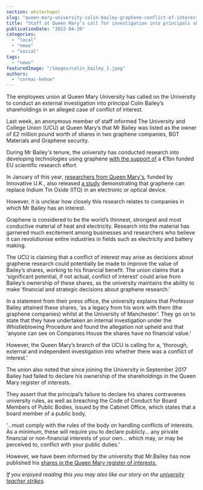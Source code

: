 ```yaml
---
section: whitechapel
slug: "queen-mary-university-colin-bailey-graphene-conflict-of-interest"
title: "Staff at Queen Mary’s call for investigation into principals shareholdings."
publicationDate: "2022-04-20"
categories: 
  - "local"
  - "news"
  - "social"
tags: 
  - "news"
featuredImage: "/images/colin_bailey_1.jpeg"
authors: 
  - "cormac-kehoe"
---
```


The employees union at Queen Mary University has called on the University to conduct an external investigation into principal Colin Bailey’s shareholdings in an alleged case of conflict of interest.

Last week, an anonymous member of staff informed The University and College Union (UCU) at Queen Mary’s that Mr Bailey was listed as the owner of £2 million pound worth of shares in two graphene companies, BGT Materials and Graphene security.

During Mr Bailey's tenure, the university has conducted research into developing technologies using graphene [with the support of](https://www.sems.qmul.ac.uk/research/studentships/364/graphene-based-transparent-electrodes-for-tuneable-optical-devices) a €1bn funded EU scientific research effort.

In January of this year, [researchers from Queen Mary's](https://www.graphene-info.com/paragraf-and-queen-mary-university-awarded-500000-explore-use-graphene-replace), funded by Innovative U.K., also released [a study](https://onlinelibrary.wiley.com/doi/10.1002/adom.202101675) demonstrating that graphene can replace Indium Tin Oxide (ITO) in an electronic or optical device.

However, it is unclear how closely this research relates to companies in which Mr Bailey has an interest. 

Graphene is considered to be the world’s thinnest, strongest and most conductive material of heat and electricity. Research into the material has garnered much excitement among businesses and researchers who believe it can revolutionise entire industries in fields such as electricity and battery making. 

The UCU is claiming that a conflict of interest may arise as decisions about graphene research could potentially be made to improve the value of Bailey’s shares, working to his financial benefit. The union claims that a ‘significant potential, if not actual, conflict of interest’ could arise from Bailey’s ownership of these shares, as the university maintains the ability to make ‘financial and strategic decisions about graphene research.’

In a statement from their press office, the university explains that Professor Bailey attained these shares, ‘as a legacy from his work with them (the graphene companies) whilst at the University of Manchester’. They go on to state that they have undertaken an internal investigation under the Whistleblowing Procedure and found the allegation not upheld and that 'anyone can see on Companies House the shares have no financial value.'

However, the Queen Mary’s branch of the UCU is calling for a, ‘thorough, external and independent investigation into whether there was a conflict of interest.’

The union also noted that since joining the University in September 2017 Bailey had failed to declare his ownership of the shareholdings in the Queen Mary register of interests.

They assert that the principal’s failure to declare his shares contravenes university rules, as well as breaching the Code of Conduct for Board Members of Public Bodies, issued by the Cabinet Office, which states that a board member of a public body,

‘…must comply with the rules of the body on handling conflicts of interests. As a minimum, these will require you to declare publicly… any private financial or non-financial interests of your own… which may, or may be perceived to, conflict with your public duties.’

However, we have been informed by the university that Mr.Bailey has now published his [shares in the Queen Mary register of interests.](https://arcs.qmul.ac.uk/media/arcs/governance/council/ROIs-2021-22-updated-Apr-2022.pdf)

_If you enjoyed reading this you may also like our story on the [university teacher strikes](https://whitechapellondon.co.uk/queen-mary-university-strikes-threat/)._
